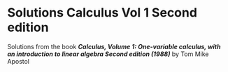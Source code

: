 # Solutions Calculus Vol 1 Second edition

Solutions from the book _**Calculus, Volume 1: One-variable calculus, with an introduction to linear algebra Second edition (1988)**_ by Tom Mike Apostol
